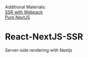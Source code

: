 Additional Materials:  
[SSR with Webpack](https://habr.com/ru/post/551948/)  
[Pure NextJS](https://www.linkedin.com/learning/react-server-side-rendering-2018/add-initial-components-from-template?u=2113185)


# React-NextJS-SSR
Server-side rendering with Nextjs
